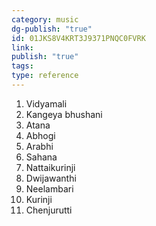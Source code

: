 ```yaml
---
category: music
dg-publish: "true"
id: 01JKS8V4KRT3J9371PNQC0FVRK
link: 
publish: "true"
tags: 
type: reference
---
```



1. Vidyamali
2. Kangeya bhushani 
3. Atana
4. Abhogi
5. Arabhi
6. Sahana
7. Nattaikurinji
8. Dwijawanthi
9. Neelambari
10. Kurinji
11. Chenjurutti